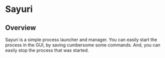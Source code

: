 Sayuri
======

[](https://raw.githubusercontent.com/furaku/Sayuri/master/images/app.png)

## Overview
Sayuri is a simple process launcher and manager. You can easily start the process in the GUI, by saving cumbersome some commands. And, you can easily stop the process that was started.
